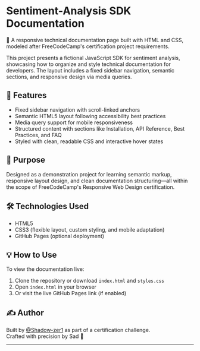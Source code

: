 # Sentiment-Analysis SDK Documentation

📘 A responsive technical documentation page built with HTML and CSS, modeled after FreeCodeCamp's certification project requirements.

This project presents a fictional JavaScript SDK for sentiment analysis, showcasing how to organize and style technical documentation for developers. The layout includes a fixed sidebar navigation, semantic sections, and responsive design via media queries.

## 🧩 Features

- Fixed sidebar navigation with scroll-linked anchors
- Semantic HTML5 layout following accessibility best practices
- Media query support for mobile responsiveness
- Structured content with sections like Installation, API Reference, Best Practices, and FAQ
- Styled with clean, readable CSS and interactive hover states

## 🎯 Purpose

Designed as a demonstration project for learning semantic markup, responsive layout design, and clean documentation structuring—all within the scope of FreeCodeCamp's Responsive Web Design certification.

## 🛠 Technologies Used

- HTML5
- CSS3 (flexible layout, custom styling, and mobile adaptation)
- GitHub Pages (optional deployment)

## 💡 How to Use

To view the documentation live:

1. Clone the repository or download `index.html` and `styles.css`
2. Open `index.html` in your browser
3. Or visit the live GitHub Pages link (if enabled)

## ✍️ Author

Built by [@Shadow-zer1](https://www.freecodecamp.org/Shadow-zer1) as part of a certification challenge.  
Crafted with precision by Sad 🚀

---
